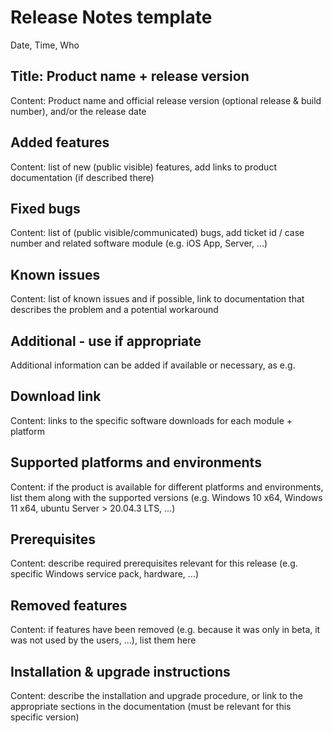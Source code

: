 # Release Notes template

Date, Time, Who

## Title: Product name + release version

Content: Product name and official release version (optional release & build number), and/or the release date

## Added features

Content: list of new (public visible) features, add links to product documentation (if described there)

## Fixed bugs

Content: list of (public visible/communicated) bugs, add ticket id / case number and related software module (e.g. iOS App, Server, ...)

## Known issues

Content: list of known issues and if possible, link to documentation that describes the problem and a potential workaround

## Additional - use if appropriate

Additional information can be added if available or necessary, as e.g.

## Download link

Content: links to the specific software downloads for each module + platform

## Supported platforms and environments

Content: if the product is available for different platforms and environments, list them along with the supported versions (e.g. Windows 10 x64, Windows 11 x64, ubuntu Server > 20.04.3 LTS, ...)

## Prerequisites

Content: describe required prerequisites relevant for this release (e.g. specific Windows service pack, hardware, ...)

## Removed features

Content: if features have been removed (e.g. because it was only in beta, it was not used by the users, ...), list them here

## Installation & upgrade instructions

Content: describe the installation and upgrade procedure, or link to the appropriate sections in the documentation (must be relevant for this specific version)
